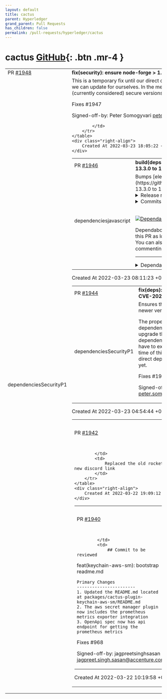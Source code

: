 ```yaml
---
layout: default
title: cactus
parent: Hyperledger
grand_parent: Pull Requests
has_children: false
permalink: /pull-requests/hyperledger/cactus
---
```


# cactus <span class="fs-3 right-align">[GitHub](https://github.com/hyperledger/cactus){: .btn .mr-4 }</span>


<div>
    <table>
        <tr>
            <td>
                PR <a href="https://github.com/hyperledger/cactus/pull/1948" class=".btn">#1948</a>
            </td>
            <td>
                <b>
                    fix(security): ensure node-forge > 1.3.0 for CVE-2022-24772
                </b>
            </td>
        </tr>
        <tr>
            <td>
                <span class="chip">dependencies</span><span class="chip">Security</span><span class="chip">P1</span>
            </td>
            <td>
                This is a temporary fix until our direct dependencies get patched
which we can update for ourselves. In the meantime this will force
the (currently considered) secure versions of node-forge to be used.
 
Fixes #1947

Signed-off-by: Peter Somogyvari <peter.somogyvari@accenture.com>   

            </td>
        </tr>
    </table>
    <div class="right-align">
        Created At 2022-03-23 18:05:22 +0000 UTC
    </div>
</div>

<div>
    <table>
        <tr>
            <td>
                PR <a href="https://github.com/hyperledger/cactus/pull/1946" class=".btn">#1946</a>
            </td>
            <td>
                <b>
                    build(deps-dev): bump electron from 13.3.0 to 13.6.6
                </b>
            </td>
        </tr>
        <tr>
            <td>
                <span class="chip">dependencies</span><span class="chip">javascript</span>
            </td>
            <td>
                Bumps [electron](https://github.com/electron/electron) from 13.3.0 to 13.6.6.
<details>
<summary>Release notes</summary>
<p><em>Sourced from <a href="https://github.com/electron/electron/releases">electron's releases</a>.</em></p>
<blockquote>
<h2>electron v13.6.6</h2>
<h1>Release Notes for v13.6.6</h1>
<h2>Fixes</h2>
<ul>
<li>Fixed a JavaScript exception from webContents if render frame was disposed in WebFrameMain, resets the value of <code>render_frame_disposed_</code> after updating render frame host. <a href="https://github-redirect.dependabot.com/electron/electron/pull/32130">#32130</a> <!-- raw HTML omitted -->(Also in <a href="https://github-redirect.dependabot.com/electron/electron/pull/31425">14</a>, <a href="https://github-redirect.dependabot.com/electron/electron/pull/31426">15</a>, <a href="https://github-redirect.dependabot.com/electron/electron/pull/31427">16</a>)<!-- raw HTML omitted --></li>
<li>No Notes. <a href="https://github-redirect.dependabot.com/electron/electron/pull/32241">#32241</a> <!-- raw HTML omitted -->(Also in <a href="https://github-redirect.dependabot.com/electron/electron/pull/32242">14</a>, <a href="https://github-redirect.dependabot.com/electron/electron/pull/32245">15</a>, <a href="https://github-redirect.dependabot.com/electron/electron/pull/32243">16</a>, <a href="https://github-redirect.dependabot.com/electron/electron/pull/32244">17</a>)<!-- raw HTML omitted --></li>
</ul>
<h2>Other Changes</h2>
<ul>
<li>Backported fix for CVE-2021-4056. <a href="https://github-redirect.dependabot.com/electron/electron/pull/32237">#32237</a></li>
<li>Backported fix for CVE-2021-4057. <a href="https://github-redirect.dependabot.com/electron/electron/pull/32234">#32234</a></li>
<li>Backported fix for CVE-2021-4102. <a href="https://github-redirect.dependabot.com/electron/electron/pull/32194">#32194</a></li>
</ul>
<h2>electron v13.6.3</h2>
<h1>Release Notes for v13.6.3</h1>
<h2>Fixes</h2>
<ul>
<li>Fixed window frame glitch when calling <code>setContentProtection</code>. <a href="https://github-redirect.dependabot.com/electron/electron/pull/31829">#31829</a> <!-- raw HTML omitted -->(Also in <a href="https://github-redirect.dependabot.com/electron/electron/pull/31831">14</a>, <a href="https://github-redirect.dependabot.com/electron/electron/pull/31830">15</a>, <a href="https://github-redirect.dependabot.com/electron/electron/pull/31832">16</a>)<!-- raw HTML omitted --></li>
<li>Generate valid config.gypi file in Node.js headers. <a href="https://github-redirect.dependabot.com/electron/electron/pull/31989">#31989</a> <!-- raw HTML omitted -->(Also in <a href="https://github-redirect.dependabot.com/electron/electron/pull/31443">14</a>, <a href="https://github-redirect.dependabot.com/electron/electron/pull/31442">15</a>, <a href="https://github-redirect.dependabot.com/electron/electron/pull/31441">16</a>)<!-- raw HTML omitted --></li>
</ul>
<h2>Other Changes</h2>
<ul>
<li>Backported fix for CVE-2021-38005. <a href="https://github-redirect.dependabot.com/electron/electron/pull/31921">#31921</a></li>
<li>Backported fix for CVE-2021-38007. <a href="https://github-redirect.dependabot.com/electron/electron/pull/31912">#31912</a></li>
<li>Backported fix for CVE-2021-38011. <a href="https://github-redirect.dependabot.com/electron/electron/pull/31901">#31901</a></li>
</ul>
<h2>electron v13.6.2</h2>
<h1>Release Notes for v13.6.2</h1>
<h2>Fixes</h2>
<ul>
<li>Fixed an issue where <code>Content-Disposition</code> filenames would be incorrectly truncated at the first comma for a filename attachment which contained one. <a href="https://github-redirect.dependabot.com/electron/electron/pull/31691">#31691</a> <!-- raw HTML omitted -->(Also in <a href="https://github-redirect.dependabot.com/electron/electron/pull/31692">14</a>, <a href="https://github-redirect.dependabot.com/electron/electron/pull/31693">15</a>, <a href="https://github-redirect.dependabot.com/electron/electron/pull/31694">16</a>)<!-- raw HTML omitted --></li>
<li>Fixed an issue which caused print settings to not work properly when printing silently. <a href="https://github-redirect.dependabot.com/electron/electron/pull/31618">#31618</a> <!-- raw HTML omitted -->(Also in <a href="https://github-redirect.dependabot.com/electron/electron/pull/31617">14</a>, <a href="https://github-redirect.dependabot.com/electron/electron/pull/31616">15</a>, <a href="https://github-redirect.dependabot.com/electron/electron/pull/31615">16</a>)<!-- raw HTML omitted --></li>
</ul>
<h2>Other Changes</h2>
<ul>
<li>Backported fix for CVE-2021-37998. <a href="https://github-redirect.dependabot.com/electron/electron/pull/31678">#31678</a></li>
<li>Backported fix for CVE-2021-38001. <a href="https://github-redirect.dependabot.com/electron/electron/pull/31673">#31673</a></li>
<li>Backported fix for CVE-2021-38002. <a href="https://github-redirect.dependabot.com/electron/electron/pull/31671">#31671</a></li>
<li>Backported fix for CVE-2021-38003. <a href="https://github-redirect.dependabot.com/electron/electron/pull/31665">#31665</a></li>
<li>Backported fix for chromium:1252858. <a href="https://github-redirect.dependabot.com/electron/electron/pull/31682">#31682</a></li>
</ul>
<h2>electron v13.6.1</h2>
<h1>Release Notes for v13.6.1</h1>
<h2>Fixes</h2>
<ul>
<li>Fixed an issue where <code>MediaMetadata</code> did not work properly. <a href="https://github-redirect.dependabot.com/electron/electron/pull/31532">#31532</a> <!-- raw HTML omitted -->(Also in <a href="https://github-redirect.dependabot.com/electron/electron/pull/31533">14</a>, <a href="https://github-redirect.dependabot.com/electron/electron/pull/31534">15</a>, <a href="https://github-redirect.dependabot.com/electron/electron/pull/31535">16</a>)<!-- raw HTML omitted --></li>
<li>Fixed black window when screen capturing a content-protected BrowserWindow on Windows 10. <a href="https://github-redirect.dependabot.com/electron/electron/pull/31550">#31550</a> <!-- raw HTML omitted -->(Also in <a href="https://github-redirect.dependabot.com/electron/electron/pull/31551">14</a>, <a href="https://github-redirect.dependabot.com/electron/electron/pull/31385">15</a>, <a href="https://github-redirect.dependabot.com/electron/electron/pull/31386">16</a>)<!-- raw HTML omitted --></li>
</ul>
<h2>Other Changes</h2>
<!-- raw HTML omitted -->
</blockquote>
<p>... (truncated)</p>
</details>
<details>
<summary>Commits</summary>
<ul>
<li><a href="https://github.com/electron/electron/commit/776ee483306730531aa22dcdc67d6e08bd6571ce"><code>776ee48</code></a> Bump v13.6.6</li>
<li><a href="https://github.com/electron/electron/commit/8283f19403951dd0af7fe3a9de57879c9a2eccbb"><code>8283f19</code></a> fix: reset render_frame_disposed_ after render frame host change (<a href="https://github-redirect.dependabot.com/electron/electron/issues/32130">#32130</a>)</li>
<li><a href="https://github.com/electron/electron/commit/316f0bc8452b8d1810c9d35d23b083f7bfb41254"><code>316f0bc</code></a> chore: cherry-pick 2b978fb482 from chromium (<a href="https://github-redirect.dependabot.com/electron/electron/issues/32234">#32234</a>)</li>
<li><a href="https://github.com/electron/electron/commit/9b94d70194d1d4598dafa2b214704ac486b3728e"><code>9b94d70</code></a> chore: cherry-pick 04a58fedd5 from v8 (<a href="https://github-redirect.dependabot.com/electron/electron/issues/32237">#32237</a>)</li>
<li><a href="https://github.com/electron/electron/commit/ab94340567cc50002d578f9c8e2bd883cd2984e5"><code>ab94340</code></a> fix: check for single bluetooth listener (<a href="https://github-redirect.dependabot.com/electron/electron/issues/32241">#32241</a>)</li>
<li><a href="https://github.com/electron/electron/commit/ca112e2e4dde8da52cac5be84952272102c731ec"><code>ca112e2</code></a> chore: cherry-pick 418c276ef228 from v8 (<a href="https://github-redirect.dependabot.com/electron/electron/issues/32194">#32194</a>)</li>
<li><a href="https://github.com/electron/electron/commit/fd4b311d7e5dfdc5ee33b81379b57db8e5354ed9"><code>fd4b311</code></a> Bump v13.6.5</li>
<li><a href="https://github.com/electron/electron/commit/a22cfb6bef20c2367a1e140e766f3fc03c952574"><code>a22cfb6</code></a> Bump v13.6.4</li>
<li><a href="https://github.com/electron/electron/commit/bc669916bd9cf686adf5924caa9ba77d609aadcf"><code>bc66991</code></a> Revert &quot;Bump v13.6.4&quot; (<a href="https://github-redirect.dependabot.com/electron/electron/issues/32229">#32229</a>)</li>
<li><a href="https://github.com/electron/electron/commit/4067ec626317d974f3bc3a5166876389f5e92934"><code>4067ec6</code></a> Bump v13.6.4</li>
<li>Additional commits viewable in <a href="https://github.com/electron/electron/compare/v13.3.0...v13.6.6">compare view</a></li>
</ul>
</details>
<br />


[![Dependabot compatibility score](https://dependabot-badges.githubapp.com/badges/compatibility_score?dependency-name=electron&package-manager=npm_and_yarn&previous-version=13.3.0&new-version=13.6.6)](https://docs.github.com/en/github/managing-security-vulnerabilities/about-dependabot-security-updates#about-compatibility-scores)

Dependabot will resolve any conflicts with this PR as long as you don't alter it yourself. You can also trigger a rebase manually by commenting `@dependabot rebase`.

[//]: # (dependabot-automerge-start)
[//]: # (dependabot-automerge-end)

---

<details>
<summary>Dependabot commands and options</summary>
<br />

You can trigger Dependabot actions by commenting on this PR:
- `@dependabot rebase` will rebase this PR
- `@dependabot recreate` will recreate this PR, overwriting any edits that have been made to it
- `@dependabot merge` will merge this PR after your CI passes on it
- `@dependabot squash and merge` will squash and merge this PR after your CI passes on it
- `@dependabot cancel merge` will cancel a previously requested merge and block automerging
- `@dependabot reopen` will reopen this PR if it is closed
- `@dependabot close` will close this PR and stop Dependabot recreating it. You can achieve the same result by closing it manually
- `@dependabot ignore this major version` will close this PR and stop Dependabot creating any more for this major version (unless you reopen the PR or upgrade to it yourself)
- `@dependabot ignore this minor version` will close this PR and stop Dependabot creating any more for this minor version (unless you reopen the PR or upgrade to it yourself)
- `@dependabot ignore this dependency` will close this PR and stop Dependabot creating any more for this dependency (unless you reopen the PR or upgrade to it yourself)
- `@dependabot use these labels` will set the current labels as the default for future PRs for this repo and language
- `@dependabot use these reviewers` will set the current reviewers as the default for future PRs for this repo and language
- `@dependabot use these assignees` will set the current assignees as the default for future PRs for this repo and language
- `@dependabot use this milestone` will set the current milestone as the default for future PRs for this repo and language

You can disable automated security fix PRs for this repo from the [Security Alerts page](https://github.com/hyperledger/cactus/network/alerts).

</details>
            </td>
        </tr>
    </table>
    <div class="right-align">
        Created At 2022-03-23 08:11:23 +0000 UTC
    </div>
</div>

<div>
    <table>
        <tr>
            <td>
                PR <a href="https://github.com/hyperledger/cactus/pull/1944" class=".btn">#1944</a>
            </td>
            <td>
                <b>
                    fix(deps): force minimist >=1.2.6 for CVE-2021-44906
                </b>
            </td>
        </tr>
        <tr>
            <td>
                <span class="chip">dependencies</span><span class="chip">Security</span><span class="chip">P1</span>
            </td>
            <td>
                Ensures that yarn will only install 1.2.6 or newer versions for
minimist.

The proper fix would be to have the dependencies issue releases
which upgrade their own (transitive) dependencies of minimist
so that we don't have to explicitly force it here, but at the time
of this writing these upgrades in our direct dependencies are just
not available yet.

Fixes #1943

Signed-off-by: Peter Somogyvari <peter.somogyvari@accenture.com>
            </td>
        </tr>
    </table>
    <div class="right-align">
        Created At 2022-03-23 04:54:44 +0000 UTC
    </div>
</div>

<div>
    <table>
        <tr>
            <td>
                PR <a href="https://github.com/hyperledger/cactus/pull/1942" class=".btn">#1942</a>
            </td>
            <td>
                <b>
                    replaced rocketchat with discord
                </b>
            </td>
        </tr>
        <tr>
            <td>
                
            </td>
            <td>
                Replaced the old rocketchat link with the new discord link
            </td>
        </tr>
    </table>
    <div class="right-align">
        Created At 2022-03-22 19:09:12 +0000 UTC
    </div>
</div>

<div>
    <table>
        <tr>
            <td>
                PR <a href="https://github.com/hyperledger/cactus/pull/1940" class=".btn">#1940</a>
            </td>
            <td>
                <b>
                    feat(keychain-aws-sm): bootstrap readme.md
                </b>
            </td>
        </tr>
        <tr>
            <td>
                
            </td>
            <td>
                ## Commit to be reviewed

feat(keychain-aws-sm): bootstrap readme.md

	Primary Changes
	-----------------------
	1. Updated the README.md located at packages/cactus-plugin-keychain-aws-sm/README.md
	2. The aws secret manager plugin now includes the prometheus metrics exporter integration
	3. OpenApi spec now has api endpoint for getting the prometheus metrics

Fixes #968

Signed-off-by: jagpreetsinghsasan <jagpreet.singh.sasan@accenture.com>
            </td>
        </tr>
    </table>
    <div class="right-align">
        Created At 2022-03-22 10:19:58 +0000 UTC
    </div>
</div>

